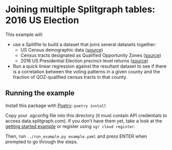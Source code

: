 # Joining multiple Splitgraph tables: 2016 US Election 

This example will:

* use a Splitfile to build a dataset that joins several datasets together:
  * US Census demographic data ([source](https://www.kaggle.com/muonneutrino/us-census-demographic-data/download))
  * Census tracts designated as Qualified Opportunity Zones ([source](https://www.cdfifund.gov/Documents/Designated%20QOZs.12.14.18.xlsx))
  * 2016 US Presidential Election precinct-level returns ([source](https://dataverse.harvard.edu/dataset.xhtml?persistentId=doi:10.7910/DVN/LYWX3D))
* Run a quick linear regression against the resultant dataset to see if there is a
  correlation between the voting patterns in a given county and the fraction of QOZ-qualified
  census tracts in that county. 

## Running the example

Install this package with [Poetry](https://github.com/sdispater/poetry): `poetry install` 

Copy your .sgconfig file into this directory (it must contain API credentials to access
data.splitgraph.com). If you don't have them yet, take a look at the
[getting started example](../get-started/README.md) or register using `sgr cloud register`.

Then, run `../run_example.py example.yaml` and press ENTER when prompted to go through the steps.